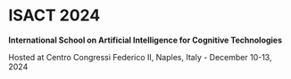 # ISACT 2024
**International School on Artificial Intelligence for Cognitive Technologies**

Hosted at Centro Congressi Federico II, Naples, Italy - December 10-13, 2024
